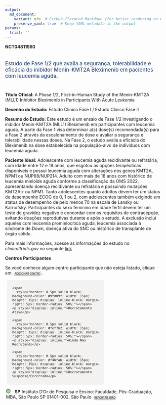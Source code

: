```yaml
---
output: 
  md_document:
    variant: gfm  # GitHub-flavored Markdown (for better rendering on GitHub)
    preserve_yaml: true  # Keep YAML metadata in the output
params:
  trial: ''
---
```


<script async src="https://scripts.simpleanalyticscdn.com/latest.js"></script>

**NCT04811560**

<div style="padding: 5px 5px 5px 0px; font-size: 1.20em; font-weight: 500; color: #2E4A7F; text-align: left; margin-bottom: 20px">

Estudo de Fase 1/2 que avalia a segurança, tolerabilidade e eficácia do
inibidor Menin-KMT2A Bleximenib em pacientes com leucemia aguda.

</div>

**Título Oficial:** A Phase 1/2, First-in-Human Study of the Menin-KMT2A
(MLL1) Inhibitor Bleximenib in Participants With Acute Leukemia

**Desenho do Estudo:** Estudo Clinico Fase I / Estudo Clinico Fase II

**Resumo do Estudo:** Este estudo é um ensaio de Fase 1/2 investigando o
inibidor Menin-KMT2A (MLL1) Bleximenib em participantes com leucemia
aguda. A parte da Fase 1 visa determinar a(s) dose(s) recomendada(s)
para a Fase 2 através da escalonamento de dose e avaliar a segurança e
tolerabilidade nessas doses. Na Fase 2, o estudo avalia a eficácia do
Bleximenib na dose estabelecida na população-alvo de indivíduos com
leucemia aguda.

**Paciente Ideal:** Adolescente com leucemia aguda recidivante ou
refratária, com idade entre 12 e 18 anos, que esgotou as opções
terapêuticas disponíveis e possui leucemia aguda com alterações nos
genes KMT2A, NPM1 ou NUP98/NUP214. Adulto com mais de 18 anos com
histórico de leucemia mieloide aguda conforme a classificação da OMS
2022, apresentando doença recidivante ou refratária e possuindo mutações
KMT2A-r ou NPM1. Tanto adolescentes quanto adultos devem ter um status
de desempenho ECOG de 0, 1 ou 2, com adolescentes também exigindo um
status de desempenho de pelo menos 70 na escala de Lansky ou Karnofsky.
Participantes do sexo feminino em idade fértil devem ter um teste de
gravidez negativo e concordar com os requisitos de contracepção,
evitando doações reprodutivas durante e após o estudo. A exclusão inclui
aqueles com leucemia promielocítica aguda, leucemia associada à síndrome
de Down, doença ativa do SNC ou histórico de transplante de órgão
sólido.

Para mais informações, acesse as informações do estudo no
*clinicaltrials.gov* no seguinte
[link](https://clinicaltrials.gov/ct2/show/NCT04811560)

**Centros Participantes**

Se você conhece algum centro participante que não esteja listado, clique
em
<span style="color: #2E4A7F; margin-left: 2px; padding: 4px; background-color: #f3f2f1; border-radius: 8px; font-weight: 500; font-size: 0.6em"><a
href="https://cancertrialsbr.shinyapps.io/formsapp?study_nct_id=NCT04811560&amp;location_id=N%2FA&amp;location_full_name=N%2FA&amp;form_type=Adicionar%20Centro"
target="_blank">ADICIONAR CENTRO</a></span>.

<div style="margin-bottom: 8px; margin-left: 5px; padding: 8px; max-width: 300px; background-color: #f3f2f1; border-radius: 8px; font-size: 0.9em">

<div style="margin-left: 10px;">

    <span 
      style="border: 0.5px solid black; background-color: #9fd89f; width: 15px; height: 15px; display: inline-block; margin-right: 5px; border-radius: 50%;"></span>
    <p style="display: inline;">Recrutamento Ativo</p>

</div>

<div style="margin-left: 10px;">

    <span 
      style="border: 0.5px solid black; background-color: #fef7b2; width: 15px; height: 15px; display: inline-block; margin-right: 5px; border-radius: 50%;"></span>
    <p style="display: inline;">Ainda Não Recrutando</p>

</div>

<div style="margin-left: 10px;">

    <span 
      style="border: 0.5px solid black; background-color: #f4bfab; width: 15px; height: 15px; display: inline-block; margin-right: 5px; border-radius: 50%;"></span>
    <p style="display: inline;">Recrutamento Suspenso/Encerrado</p>

</div>

</div>

<div style="margin: 3px;">

<span style="border: 0.5px solid black; display: inline-block; width: 12px; height: 12px; border-radius: 50%; margin-right: 10px; padding-bottom: 0px; background-color: #9fd89f;"></span>
<b>SP</b> Instituto D’Or de Pesquisa e Ensino: Faculdade, Pós-Graduação,
MBA, São Paulo SP 01401-002, São Paulo
<span style="color: #2E4A7F; margin-left: 2px; padding: 4px; background-color: #f3f2f1; border-radius: 8px; font-weight: 500; font-size: 0.6em"><a
href="https://cancertrialsbr.shinyapps.io/formsapp?study_nct_id=NCT04811560&amp;location_id=INSTITUTODORDEPESQUISAEENSINOIDORSAOPAULO01401002BRAZIL&amp;location_full_name=Instituto%20D%27Or%20de%20Pesquisa%20e%20Ensino%3A%20Faculdade%2C%20P%C3%B3s-Gradua%C3%A7%C3%A3o%2C%20MBA%2C%20S%C3%A3o%20Paulo%20SP%2C%2001401-002%2C%20S%C3%A3o%20Paulo&amp;form_type=Reportar%20Erro"
target="_blank">REPORTAR ERRO</a></span>

</div>
